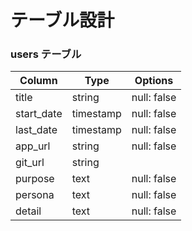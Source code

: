 # テーブル設計

### users テーブル

| Column            | Type      | Options     |
| ----------------- | --------- | ----------- |
| title             | string    | null: false |
| start_date        | timestamp | null: false |
| last_date         | timestamp | null: false |
| app_url           | string    | null: false |
| git_url           | string    |             |
| purpose           | text      | null: false |
| persona           | text      | null: false |
| detail            | text      | null: false |
